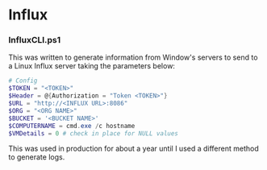 # Influx
### InfluxCLI.ps1
This was written to generate information from Window's servers to send to a Linux Influx server taking the parameters below:

```powershell
# Config
$TOKEN = "<TOKEN>"
$Header = @{Authorization = "Token <TOKEN>"}
$URL = "http://<INFLUX URL>:8086"
$ORG = "<ORG NAME>"
$BUCKET = '<BUCKET NAME>'
$COMPUTERNAME = cmd.exe /c hostname
$VMDetails = 0 # check in place for NULL values
```

This was used in production for about a year until I used a different method to generate logs.
